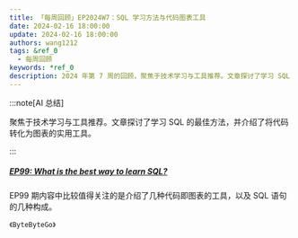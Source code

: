 ```yaml
---
title: 「每周回顾」EP2024W7：SQL 学习方法与代码图表工具
date: 2024-02-16 18:00:00
update: 2024-02-16 18:00:00
authors: wang1212
tags: &ref_0
  - 每周回顾
keywords: *ref_0
description: 2024 年第 7 周的回顾，聚焦于技术学习与工具推荐。文章探讨了学习 SQL 的最佳方法，并介绍了将代码转化为图表的实用工具。
---
```


:::note[AI 总结]

聚焦于技术学习与工具推荐。文章探讨了学习 SQL 的最佳方法，并介绍了将代码转化为图表的实用工具。

:::

<!-- truncate -->

##### [EP99: What is the best way to learn SQL?](https://blog.bytebytego.com/p/ep99-what-is-the-best-way-to-learn)

EP99 期内容中比较值得关注的是介绍了几种代码即图表的工具，以及 SQL 语句的几种构成。

`《ByteByteGo》`
